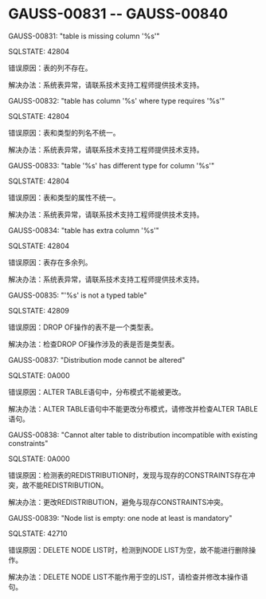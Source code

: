 # GAUSS-00831 -- GAUSS-00840<a name="ZH-CN_TOPIC_0302073664"></a>

GAUSS-00831: "table is missing column '%s'"

SQLSTATE: 42804

错误原因：表的列不存在。

解决办法：系统表异常，请联系技术支持工程师提供技术支持。

GAUSS-00832: "table has column '%s' where type requires '%s'"

SQLSTATE: 42804

错误原因：表和类型的列名不统一。

解决办法：系统表异常，请联系技术支持工程师提供技术支持。

GAUSS-00833: "table '%s' has different type for column '%s'"

SQLSTATE: 42804

错误原因：表和类型的属性不统一。

解决办法：系统表异常，请联系技术支持工程师提供技术支持。

GAUSS-00834: "table has extra column '%s'"

SQLSTATE: 42804

错误原因：表存在多余列。

解决办法：系统表异常，请联系技术支持工程师提供技术支持。

GAUSS-00835: "'%s' is not a typed table"

SQLSTATE: 42809

错误原因：DROP OF操作的表不是一个类型表。

解决办法：检查DROP OF操作涉及的表是否是类型表。

GAUSS-00837: "Distribution mode cannot be altered"

SQLSTATE: 0A000

错误原因：ALTER TABLE语句中，分布模式不能被更改。

解决办法：ALTER TABLE语句中不能更改分布模式，请修改并检查ALTER TABLE语句。

GAUSS-00838: "Cannot alter table to distribution incompatible with existing constraints"

SQLSTATE: 0A000

错误原因：检测表的REDISTRIBUTION时，发现与现存的CONSTRAINTS存在冲突，故不能REDISTRIBUTION。

解决办法：更改REDISTRIBUTION，避免与现存CONSTRAINTS冲突。

GAUSS-00839: "Node list is empty: one node at least is mandatory"

SQLSTATE: 42710

错误原因：DELETE NODE LIST时，检测到NODE LIST为空，故不能进行删除操作。

解决办法：DELETE NODE LIST不能作用于空的LIST，请检查并修改本操作语句。

